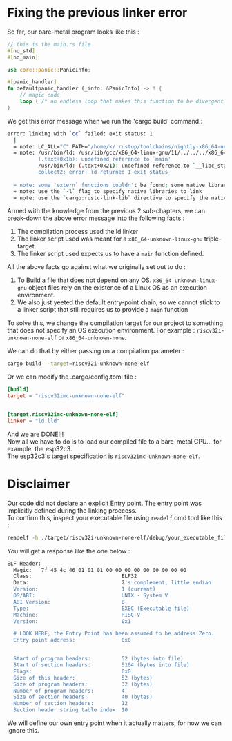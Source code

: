 # Fixing the previous linker error

So far, our bare-metal program looks like this :  
```rust
// this is the main.rs file
#[no_std]
#[no_main]

use core::panic::PanicInfo;

#[panic_handler]
fn defaultpanic_handler (_info: &PanicInfo) -> ! {
    // magic code
    loop { /* an endless loop that makes this function to be divergent */ }
}
```  

We get this error message when we run the 'cargo build' command.: 
```bash
error: linking with `cc` failed: exit status: 1
  |
  = note: LC_ALL="C" PATH="/home/k/.rustup/toolchains/nightly-x86_64-unknown-linux-gnu/lib/rustlib/x86_64-unknown-linux-gnu/bin:/home/k/.cargo bin:/usr/local/sbin:/usr/local/bin:/usr/sbin:/usr/bin:/sbin:/bin:/usr/games:/usr/local/games:/snap/bin" VSLANG="1033" "cc" "-m64" "/tmp/rustcrOjhe9/symbols.o" "/home/k/ME/Repos/embedded_tunnel/driver-development-book/driver_code/target/debug/deps/driver_code-4c11dfa3f10db3d0.f20457jvl65bh2w.rcgu.o" "-Wl,--as-needed" "-L" "/home/k/ME/Repos/embedded_tunnel/driver-development-book/driver_code/target/debug/deps" "-L" "/home/k/.rustup/toolchains/nightly-x86_64-unknown-linux-gnu/lib/rustlib/x86_64-unknown-linux-gnu/lib" "-Wl,-Bstatic" "/home/k/.rustup/toolchains/nightly-x86_64-unknown-linux-gnu/lib/rustlib/x86_64-unknown-linux-gnu/lib/librustc_std_workspace_core-9686387289eaa322.rlib" "/home/k/.rustup/toolchains/nightly-x86_64-unknown-linux-gnu/lib/rustlib/x86_64-unknown-linux-gnu/lib/libcore-632ae0f28c5e55ff.rlib" "/home/k/.rustup/toolchains/nightly-x86_64-unknown-linux-gnu/lib/rustlib/x86_64-unknown-linux-gnu/lib/libcompiler_builtins-3166674eacfcf914.rlib" "-Wl,-Bdynamic" "-Wl,--eh-frame-hdr" "-Wl,-z,noexecstack" "-L" "/home/k/.rustup/toolchains/nightly-x86_64-unknown-linux-gnu/lib/rustlib/x86_64-unknown-linux-gnu/lib" "-o" "/home/k/ME/Repos/embedded_tunnel/driver-development-book/driver_code/target/debug/deps/driver_code-4c11dfa3f10db3d0" "-Wl,--gc-sections" "-pie" "-Wl,-z,relro,-z,now" "-nodefaultlibs"
  = note: /usr/bin/ld: /usr/lib/gcc/x86_64-linux-gnu/11/../../../x86_64-linux-gnu/Scrt1.o: in function `_start':
          (.text+0x1b): undefined reference to `main'
          /usr/bin/ld: (.text+0x21): undefined reference to `__libc_start_main'
          collect2: error: ld returned 1 exit status
          
  = note: some `extern` functions couldn't be found; some native libraries may need to be installed or have their path specified
  = note: use the `-l` flag to specify native libraries to link
  = note: use the `cargo:rustc-link-lib` directive to specify the native libraries to link with Cargo (see https://doc.rust-lang.org/cargo/reference/build-scripts.html#cargorustc-link-libkindname)  

```  

Armed with the knowledge from the previous 2 sub-chapters, we can break-down the above error message into the following facts :  
1. The compilation process used the ld linker
2. The linker script used was meant for a `x86_64-unknown-linux-gnu` triple-target.  
3. The linker script used expects us to have a `main` function defined.  

All the above facts go against what we originally set out to do : 
1. To Build a file that does not depend on any OS. `x86_64-unknown-linux-gnu` object files rely on the existence of a Linux OS as an execution environment.  
2. We also just yeeted the default entry-point chain, so we cannot stick to a linker script that still requires us to provide a `main` function
 

To solve this, we change the compilation target for our project to something that does not specify an OS execution environment. For example : `riscv32i-unknown-none-elf`  or `x86_64-unknown-none`.  

We can do that by either passing on a compilation parameter : 
```bash
cargo build --target=riscv32i-unknown-none-elf
```

Or we can modify the .cargo/config.toml file :  
```toml
[build]
target = "riscv32imc-unknown-none-elf"


[target.riscv32imc-unknown-none-elf]
linker = "ld.lld"
```


And we are DONE!!!  
Now all we have to do is to load our compiled file to a bare-metal CPU... for example, the esp32c3.  
The esp32c3's target specification is `riscv32imc-unknown-none-elf`.  


# Disclaimer

Our code did not declare an explicit Entry point. The entry point was implicitly defined during the linking proccess.  
To confirm this, inspect your executable file using `readelf` cmd tool like this : 
```bash
readelf -h ./target/riscv32i-unknown-none-elf/debug/your_executable_file
```

You will get a response like the one below :  
```bash
ELF Header:
  Magic:   7f 45 4c 46 01 01 01 00 00 00 00 00 00 00 00 00 
  Class:                             ELF32
  Data:                              2's complement, little endian
  Version:                           1 (current)
  OS/ABI:                            UNIX - System V
  ABI Version:                       0
  Type:                              EXEC (Executable file)
  Machine:                           RISC-V
  Version:                           0x1

  # LOOK HERE; the Entry Point has been assumed to be address Zero.
  Entry point address:               0x0  


  Start of program headers:          52 (bytes into file)
  Start of section headers:          5104 (bytes into file)
  Flags:                             0x0
  Size of this header:               52 (bytes)
  Size of program headers:           32 (bytes)
  Number of program headers:         4
  Size of section headers:           40 (bytes)
  Number of section headers:         12
  Section header string table index: 10
```

We will define our own entry point when it actually matters, for now we can ignore this.  



